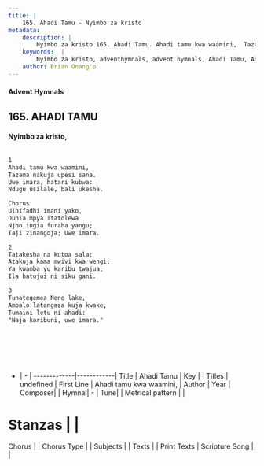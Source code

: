 ```yaml
---
title: |
    165. Ahadi Tamu - Nyimbo za kristo
metadata:
    description: |
        Nyimbo za kristo 165. Ahadi Tamu. Ahadi tamu kwa waamini,  Tazama nakuja upesi sana.  Uwe imara, hatari kubwa:  Ndugu usilale, bali ukeshe.   Chorus Uihifadhi imani yako, Dunia mpya itatolewa  Njoo ingia furaha yangu;  Taji zinangoja; Uwe imara.   
    keywords:  |
        Nyimbo za kristo, adventhymnals, advent hymnals, Ahadi Tamu, Ahadi tamu kwa waamini, . 
    author: Brian Onang'o
---
```


#### Advent Hymnals
## 165. AHADI TAMU
####  Nyimbo za kristo,

```txt

1
Ahadi tamu kwa waamini, 
Tazama nakuja upesi sana. 
Uwe imara, hatari kubwa: 
Ndugu usilale, bali ukeshe. 

Chorus
Uihifadhi imani yako,
Dunia mpya itatolewa 
Njoo ingia furaha yangu; 
Taji zinangoja; Uwe imara. 

2
Tatakesha na kutoa sala; 
Atakuja kama mwivi kwa wengi; 
Ya kwamba yu karibu twajua,
Ila hatujui ni siku gani. 

3
Tunategemea Neno lake,
Ambalo latangaza kuja kwake,
Tumaini letu ni ahadi:
"Naja karibuni, uwe imara."








```

- |   -  |
-------------|------------|
Title | Ahadi Tamu |
Key |  |
Titles | undefined |
First Line | Ahadi tamu kwa waamini,  |
Author | 
Year | 
Composer| |
Hymnal|  - |
Tune|  |
Metrical pattern | |
# Stanzas |  |
Chorus |  |
Chorus Type |  |
Subjects | |
Texts |  |
Print Texts | 
Scripture Song |  |
    
